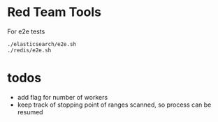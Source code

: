 # Red Team Tools

For e2e tests

```
./elasticsearch/e2e.sh
./redis/e2e.sh
```

# todos

* add flag for number of workers
* keep track of stopping point of ranges scanned, so process can be resumed
